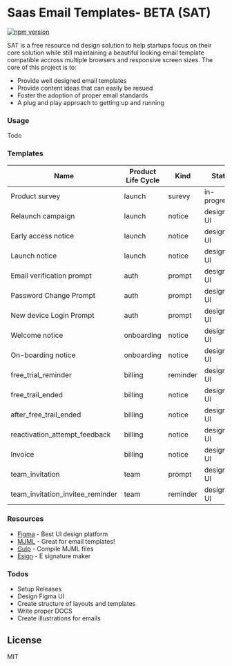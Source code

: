# Saas Email Templates- BETA (SAT)

[![npm version](https://img.shields.io/npm/v/publish-please.svg)](https://www.npmjs.com/package/publish-please)

SAT is a free resource nd design solution to help startups focus on their core solution while still maintaining a beautiful looking email template compatible accross multiple browsers and responsive screen sizes. The core of this project is to:
  - Provide well designed email templates
  - Provide content ideas that can easily be resued
  - Foster the adoption of proper email standards
  - A plug and play approach to getting up and running

### Usage
Todo
### Templates
| Name | Product Life Cycle | Kind | Status |
| ------ | ------ | ------ | ------ |
| Product survey | launch | surevy | in-progress |
| Relaunch campaign | launch | notice | designing-UI |
| Early access notice | launch | notice | designing-UI |
| Launch notice | launch | notice | designing-UI |
| Email verification prompt | auth | prompt | designing-UI |
| Password Change Prompt | auth | prompt | designing-UI |
| New device Login Prompt | auth | prompt | designing-UI |
| Welcome notice | onboarding | notice | designing-UI |
| On-boarding notice | onboarding | notice | designing-UI |
| free_trial_reminder | billing | reminder | designing-UI |
| free_trail_ended | billing | notice | designing-UI |
| after_free_trail_ended | billing | notice | designing-UI |
| reactivation_attempt_feedback | billing | notice | designing-UI |
| Invoice | billing | notice | designing-UI |
| team_invitation | team | prompt | designing-UI |
| team_invitation_invitee_reminder | team | reminder | designing-UI |
### Resources
* [Figma] - Best UI design platform
* [MJML] - Great for email templates!
* [Gulp] - Compile MJML files
* [Esign] - E signature maker

### Todos

 - Setup Releases
 - Design Figma UI
 - Create structure of layouts and templates
 - Write proper DOCS
 - Create illustrations for emails

License
----
MIT

[//]: # (These are reference links used in the body of this note and get stripped out when the markdown processor does its job. There is no need to format nicely because it shouldn't be seen. Thanks SO - http://stackoverflow.com/questions/4823468/store-comments-in-markdown-syntax)

   [Figma]: <https://www.figma.com/>
   [MJML]: <https://github.com/mjmlio/mjml>
   [Gulp]: <http://gulpjs.com>
   [Esign]: <http://www.esignaturemaker.com/live-digital-signature/>

   [PlDb]: <https://github.com/joemccann/dillinger/tree/master/plugins/dropbox/README.md>
   [PlGh]: <https://github.com/joemccann/dillinger/tree/master/plugins/github/README.md>
   [PlGd]: <https://github.com/joemccann/dillinger/tree/master/plugins/googledrive/README.md>
   [PlOd]: <https://github.com/joemccann/dillinger/tree/master/plugins/onedrive/README.md>
   [PlMe]: <https://github.com/joemccann/dillinger/tree/master/plugins/medium/README.md>
   [PlGa]: <https://github.com/RahulHP/dillinger/blob/master/plugins/googleanalytics/README.md>
